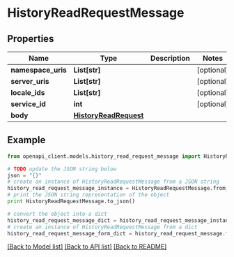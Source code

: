 # HistoryReadRequestMessage


## Properties
Name | Type | Description | Notes
------------ | ------------- | ------------- | -------------
**namespace_uris** | **List[str]** |  | [optional] 
**server_uris** | **List[str]** |  | [optional] 
**locale_ids** | **List[str]** |  | [optional] 
**service_id** | **int** |  | [optional] 
**body** | [**HistoryReadRequest**](HistoryReadRequest.md) |  | 

## Example

```python
from openapi_client.models.history_read_request_message import HistoryReadRequestMessage

# TODO update the JSON string below
json = "{}"
# create an instance of HistoryReadRequestMessage from a JSON string
history_read_request_message_instance = HistoryReadRequestMessage.from_json(json)
# print the JSON string representation of the object
print HistoryReadRequestMessage.to_json()

# convert the object into a dict
history_read_request_message_dict = history_read_request_message_instance.to_dict()
# create an instance of HistoryReadRequestMessage from a dict
history_read_request_message_form_dict = history_read_request_message.from_dict(history_read_request_message_dict)
```
[[Back to Model list]](../README.md#documentation-for-models) [[Back to API list]](../README.md#documentation-for-api-endpoints) [[Back to README]](../README.md)


